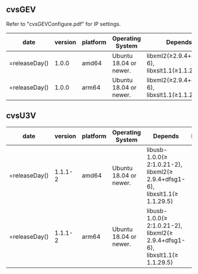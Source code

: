 ## cvsGEV

Refer to "cvsGEVConfigure.pdf" for IP settings.

| date | version | platform | Operating System | Depends | link |
| --- | --- | --- | --- | --- | --- |
| =releaseDay() | 1.0.0 | amd64 | Ubuntu 18.04 or newer.  | libxml2(≥2.9.4+dfsg1-6), libxslt1.1(≥1.1.29.5) |  |
| =releaseDay() | 1.0.0 | arm64 | Ubuntu 18.04 or newer.  | libxml2(≥2.9.4+dfsg1-6), libxslt1.1(≥1.1.29.5) |  |

## cvsU3V

| date | version | platform | Operating System | Depends | link |
| --- | --- | --- | --- | --- | --- |
| =releaseDay() | 1.1.1-2 | amd64 | Ubuntu 18.04 or newer.  | libusb-1.0.0(≥ 2:1.0.21-2), libxml2(≥ 2.9.4+dfsg1-6), libxslt1.1(≥ 1.1.29.5) |  |
| =releaseDay() | 1.1.1-2 | arm64 | Ubuntu 18.04 or newer.  | libusb-1.0.0(≥ 2:1.0.21-2), libxml2(≥ 2.9.4+dfsg1-6), libxslt1.1(≥ 1.1.29.5) |  |
